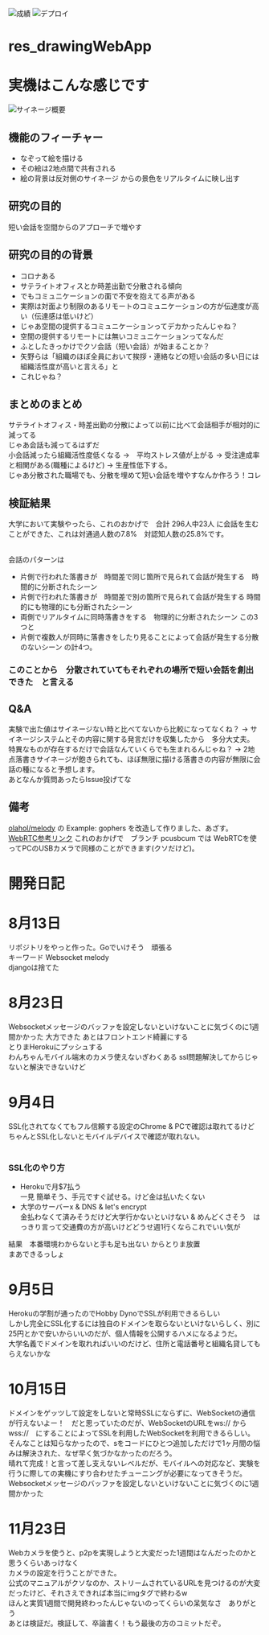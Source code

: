 ![成績](https://img.shields.io/badge/成績-*-red) ![デプロイ](https://img.shields.io/github/deployments/lvx-la/res_drawingWebApp/resdrawingwebapp2) <br>
# res_drawingWebApp

# 実機はこんな感じです
![サイネージ概要](https://user-images.githubusercontent.com/44363325/104407045-19c0df00-55a4-11eb-9633-89894d6f6c11.jpg) <br>

## 機能のフィーチャー <br>
- なぞって絵を描ける
- その絵は2地点間で共有される
- 絵の背景は反対側のサイネージ からの景色をリアルタイムに映し出す

## 研究の目的 <br>
短い会話を空間からのアプローチで増やす <br>

## 研究の目的の背景 <br>
- コロナある
- サテライトオフィスとか時差出勤で分散される傾向
- でもコミュニケーションの面で不安を抱えてる声がある
- 実際は対面より制限のあるリモートのコミュニケーションの方が伝達度が高い（伝達感は低いけど）
- じゃあ空間の提供するコミュニケーションってデカかったんじゃね？
- 空間の提供するリモートには無いコミュニケーションってなんだ
- ふとしたきっかけでクソ会話（短い会話）が始まることか？
- 矢野らは「組織のほぼ全員において挨拶・連絡などの短い会話の多い日には組織活性度が高いと言える」と
- これじゃね？

## まとめのまとめ <br>
サテライトオフィス・時差出勤の分散によって以前に比べて会話相手が相対的に減ってる <br>
じゃあ会話も減ってるはずだ <br>
小会話減ったら組織活性度低くなる ->　平均ストレス値が上がる -> 受注達成率と相関がある(職種によるけど) -> 生産性低下する。<br>
じゃあ分散された職場でも、分散を埋めて短い会話を増やすなんか作ろう！コレ<br>

## 検証結果 <br>
大学において実験やったら、これのおかげで　合計 296人中23人 に会話を生むことができた、これは対通過人数の7.8%　対認知人数の25.8%です。<br>
<br>

会話のパターンは
- 片側で行われた落書きが　時間差で同じ箇所で見られて会話が発生する　時間的に分断されたシーン
- 片側で行われた落書きが　時間差で別の箇所で見られて会話が発生する 時間的にも物理的にも分断されたシーン
- 両側でリアルタイムに同時落書きをする　物理的に分断されたシーン
この3つと<br>
- 片側で複数人が同時に落書きをしたり見ることによって会話が発生する分散のないシーン
の計4つ。<br>

### このことから　分散されていてもそれぞれの場所で短い会話を創出できた　と言える <br>

## Q&A <br>
実験で出た値はサイネージない時と比べてないから比較になってなくね？ -> サイネージシステムとその内容に関する発言だけを収集したから　多分大丈夫。<br>
特異なものが存在するだけで会話なんていくらでも生まれるんじゃね？ -> 2地点落書きサイネージが飽きられても、ほぼ無限に描ける落書きの内容が無限に会話の種になると予想します。<br>
あとなんか質問あったらIssue投げてな <br>

## 備考 <br>
[olahol/melody](https://github.com/olahol/melody) の Example: gophers を改造して作りました、あざす。<br>
[WebRTC参考リンク](https://html5experts.jp/mganeko/19728/) これのおかげで　ブランチ pcusbcum では WebRTCを使ってPCのUSBカメラで同様のことができます(クソだけど)。<br>

# 開発日記 <br>
# 8月13日 <br>
リポジトリをやっと作った。Goでいけそう　頑張る <br>
キーワード Websocket melody <br>
djangoは捨てた <br>

# 8月23日 <br>
Websocketメッセージのバッファを設定しないといけないことに気づくのに1週間かかった
大方できた あとはフロントエンド綺麗にする <br>
とりまHerokuにプッシュする<br>
わんちゃんモバイル端末のカメラ使えないぎわくある ssl問題解決してからじゃないと解決できないけど<br>

# 9月4日 <br>
SSL化されてなくてもフル信頼する設定のChrome & PCで確認は取れてるけど<br>
ちゃんとSSL化しないとモバイルデバイスで確認が取れない。<br>
<br>
### SSL化のやり方<br>
- Herokuで月$7払う<br>
一見 簡単そう、手元ですぐ試せる。けど金は払いたくない<br>
- 大学のサーバーx & DNS & let's encrypt<br>
金払わなくて済みそうだけど大学行かないといけない & めんどくさそう　はっきり言って交通費の方が高いけどどうせ週1行くならこれでいい気が<br>

結果　本番環境わからないと手も足も出ない からとりま放置<br>
まあできるっしょ<br>

# 9月5日<br>
Herokuの学割が通ったのでHobby DynoでSSLが利用できるらしい<br>
しかし完全にSSL化するには独自のドメインを取らないといけないらしく、別に25円とかで安いからいいのだが、個人情報を公開するハメになるようだ。<br>
大学名義でドメインを取れればいいのだけど、住所と電話番号と組織名貸してもらえないかな<br>

# 10月15日 <br>
ドメインをゲッツして設定をしないと常時SSLにならずに、WebSocketの通信が行えないよー！　だと思っていたのだが、WebSocketのURLをws:// から wss://　にすることによってSSLを利用したWebSocketを利用できるらしい。<br>
そんなことは知らなかったので、sをコードにひとつ追加しただけで1ヶ月間の悩みは解決された、なぜ早く気づかなかったのだろう。<br>
晴れて完成！と言って差し支えないレベルだが、モバイルへの対応など、実験を行うに際しての実機にすり合わせたチューニングが必要になってきそうだ。<br>
Websocketメッセージのバッファを設定しないといけないことに気づくのに1週間かかった <br>

# 11月23日 <br>
Webカメラを使うと、p2pを実現しようと大変だった1週間はなんだったのかと思うくらいあっけなく <br>
カメラの設定を行うことができた。<br>
公式のマニュアルがクソなのか、ストリームされているURLを見つけるのが大変だったけど、それさえできれば本当にimgタグで終わるw <br>
ほんと実質1週間で開発終わったんじゃないのってくらいの呆気なさ　ありがとう<br>
あとは検証だ。検証して、卒論書く！もう最後の方のコミットだぞ。
